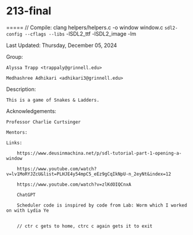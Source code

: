 # 213-final
=====
// Compile: clang helpers/helpers.c -o window window.c `sdl2-config --cflags --libs` -lSDL2_ttf -lSDL2_image -lm


Last Updated: Thursday, December 05, 2024

Group:
    
    Alyssa Trapp <trappaly@grinnell.edu>

    Medhashree Adhikari <adhikari3@grinnell.edu>

Description:
    
    This is a game of Snakes & Ladders.

Acknowledgements:
    
    Professor Charlie Curtsinger

    Mentors: 

    Links: 
        
        https://www.deusinmachina.net/p/sdl-tutorial-part-1-opening-a-window

        https://www.youtube.com/watch?v=lv1MoRYJZcU&list=PLHJE4y54mpC5_eEz9gCqIkNpU-n_2eyNt&index=12
        
        https://www.youtube.com/watch?v=zlKdOIQCnxA

        ChatGPT

        Scheduler code is inspired by code from Lab: Worm which I worked on with Lydia Ye


        // ctr c gets to home, ctrc c again gets it to exit 